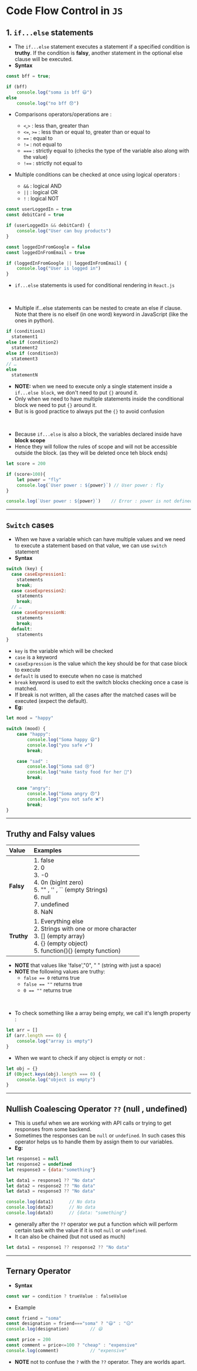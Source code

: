 # Code Flow Control in `JS`

## 1. `if...else` statements 

- The `if...else` statement executes a statement if a specified condition is **truthy**. If the condition is **falsy**, another statement in the optional else clause will be executed.
- **Syntax**

```javascript
const bff = true;

if (bff) 
    console.log("soma is bff 😃")
else 
    console.log("no bff 😞")
```
- Comparisons operators/operations are : 
  - `<`,`>` : less than, greater than
  - `<=`, `>=` : less than or equal to, greater than or equal to
  - `==` : equal to
  - `!=` : not equal to
  - `===` : strictly equal to (checks the type of the variable also along with the value)
  - `!==` : strictly not equal to

- Multiple conditions can be checked at once using logical operators : 
  - `&&` : logical AND 
  - `||` : logical OR
  - `!` : logical NOT
```javascript
const userLoggedIn = true
const debitCard = true

if (userLoggedIn && debitCard) {
    console.log("User can buy products")
}

const loggedInFromGoogle = false
const loggedInFromEmail = true

if (loggedInFromGoogle || loggedInFromEmail) {
    console.log("User is logged in")
}
```
- `if...else` statements is used for conditional rendering in `React.js`

<br>

- Multiple if...else statements can be nested to create an else if clause. Note that there is no elseif (in one word) keyword in JavaScript (like the ones in python).

```javascript
if (condition1)
  statement1
else if (condition2)
  statement2
else if (condition3)
  statement3
// …
else
  statementN
```
- **NOTE:** when we need to execute only a single statement inside a `if...else block`, we don't need to put `{}` around it.
- Only when we need to have multiple statements inside the conditional block we need to put `{}` around it.
- But is is good practice to always put the `{}` to avoid confusion 

<br>

- Because `if...else` is also a block, the variables declared inside have **block scope**
- Hence they will follow the rules of scope and will not be accessible outside the block. (as they will be deleted once teh block ends)

```javascript
let score = 200

if (score>100){
    let power = "fly"
    console.log(`User power : ${power}`) // User power : fly
}

console.log(`User power : ${power}`)    // Error : power is not defined
```

---

## `Switch` cases 

- When we have a variable which can have multiple values and we need to execute a statement based on that value, we can use `switch` statement
- **Syntax**

```javascript
switch (key) {
  case caseExpression1:
    statements
    break;
  case caseExpression2:
    statements
    break;
  // …
  case caseExpressionN:
    statements
    break;
  default:
    statements
}
```
- `key` is the variable which will be checked
- `case` is a keyword
- `caseExpression` is the value which the key should be for that case block to execute 
- `default` is used to execute when no case is matched
- `break` keyword is used to exit the switch blocks checking once a case is matched.
- If break is not written, all the cases after the matched cases will be executed (expect the default).
- **Eg:**

```javascript
let mood = "happy"

switch (mood) {
    case "happy":
        console.log("Soma happy 😄")
        console.log("you safe ✔️")
        break;

    case "sad" : 
        console.log("Soma sad 😢")
        console.log("make tasty food for her 🍜")
        break;

    case "angry":
        console.log("Soma angry 😠")
        console.log("you not safe ❌")
        break;
}
```
---

## Truthy and Falsy values

| **Value** 	|                                                                   **Examples**                                                                  	|
|:---------	|:-----------------------------------------------------------------------------------------------------------------------------------------------	|
| **Falsy**     	| 1. false<br>2. 0<br>3. -0<br>4. 0n (bigInt zero)<br>5. "" , '' , `` (empty Strings) <br>6. null<br>7. undefined<br>8. NaN                       	|
| **Truthy**    	| 1. Everything else <br>2. Strings with one or more character<br>3. [] (empty array)<br>4. {} (empty object)<br>5. function(){} (empty function) 	|

- **NOTE** that values like 'false',"0", " " (string with just a space)
- **NOTE** the following values are truthy:
  - `false == 0` returns true
  - `false == ""` returns true
  - `0 == ""` returns true

<br>

- To check something like a array being empty, we call it's length property : 
  
```javascript
let arr = []
if (arr.length === 0) {
    console.log("array is empty")
}
```
- When we want to check if any object is empty or not : 

```javascript
let obj = {}
if (Object.keys(obj).length === 0) {
    console.log("object is empty")
}
```

---

## Nullish Coalescing Operator `??` (null , undefined)

- This is useful when we are working with API calls or trying to get responses from some backend.
- Sometimes the responses can be `null` or `undefined`. In such cases this operator helps us to handle them by assign them to our variables.
- **Eg:**
```javascript
let response1 = null
let response2 = undefined
let response3 = {data:"something"}

let data1 = response1 ?? "No data"
let data2 = response2 ?? "No data"
let data3 = response3 ?? "No data"

console.log(data1)      // No data
console.log(data2)      // No data
console.log(data3)      // {data: "something"}
```
- generally after the `??` operator we put a function which will perform certain task with the value if it is not `null` or `undefined`.
- It can also be chained (but not used as much)

```javascript
let data1 = response1 ?? response2 ?? "No data"
```

---

## Ternary Operator

- **Syntax**
```javascript
const var = condition ? trueValue : falseValue
```
- Example
```javascript
const friend = "soma"
const designation = friend==="soma" ? "😃" : "😑"
console.log(designation)        // 😃

const price = 200
const comment = price<=100 ? "cheap" : "expensive"  
console.log(comment)            // "expensive"
```
- **NOTE** not to confuse the `?` with the `??` operator. They are worlds apart.